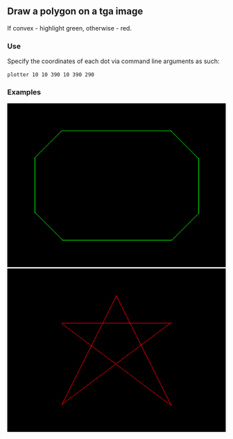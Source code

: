## Draw a polygon on a tga image

If convex - highlight green, otherwise - red.  
### Use
Specify the coordinates of each dot via command line arguments as such:
```
plotter 10 10 390 10 390 290
```

### Examples
![Convex](/img/convex.jpg)
![Non-convex](/img/nonconvex.jpg)
